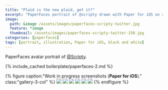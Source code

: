 ```yaml
---
title: "Plaid is the new plaid, get it?"
excerpt: "PaperFaces portrait of @scripty drawn with Paper for iOS on an iPad."
image: 
  path: &image /assets/images/paperfaces-scripty-twitter.jpg 
  feature: *image
  thumbnail: /assets/images/paperfaces-scripty-twitter-150.jpg
categories: [paperfaces]
tags: [portrait, illustration, Paper for iOS, black and white]
---
```


PaperFaces avatar portrait of <a href="https://twitter.com/Scripty">@Scripty</a>.

{% include_cached boilerplate/paperfaces-2.md %}

{% figure caption:"Work in progress screenshots (**Paper for iOS**)." class:"gallery-3-col" %}
[![](/assets/images/paperfaces-scripty-process-1-600.jpg)](/assets/images/paperfaces-scripty-process-1-lg.jpg)
[![](/assets/images/paperfaces-scripty-process-2-600.jpg)](/assets/images/paperfaces-scripty-process-2-lg.jpg)
[![](/assets/images/paperfaces-scripty-process-3-600.jpg)](/assets/images/paperfaces-scripty-process-3-lg.jpg)
[![](/assets/images/paperfaces-scripty-process-4-600.jpg)](/assets/images/paperfaces-scripty-process-4-lg.jpg)
[![](/assets/images/paperfaces-scripty-process-5-600.jpg)](/assets/images/paperfaces-scripty-process-5-lg.jpg)
[![](/assets/images/paperfaces-scripty-process-6-600.jpg)](/assets/images/paperfaces-scripty-process-6-lg.jpg)
{% endfigure %}

